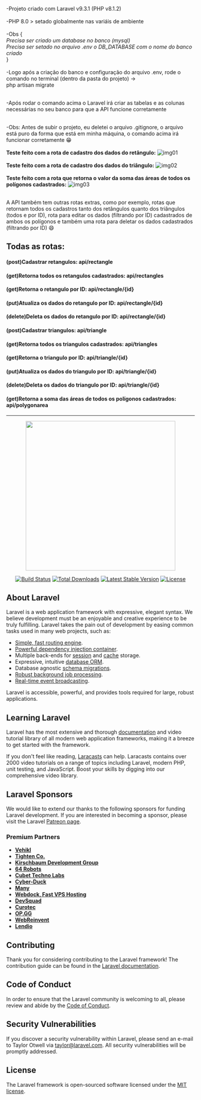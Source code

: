 -Projeto criado com Laravel v9.3.1 (PHP v8.1.2) <br/><br/>
-PHP 8.0 > setado globalmente nas variáis de ambiente<br/><br/>
-Obs {<br/>*Precisa ser criado um database no banco (mysql)* <br/>
*Precisa ser setado no arquivo .env o DB_DATABASE com o nome do banco criado*
<br/>} <br/><br/>
-Logo após a criação do banco e configuração do arquivo .env, rode o comando no terminal (dentro da pasta do projeto) -> <br>php artisan migrate</b> <br/><br/>
 
-Após rodar o comando acima o Laravel irá criar as tabelas e as colunas necessárias no seu banco para que a API funcione corretamente<br/><br/>

-Obs: Antes de subir o projeto, eu deletei o arquivo .gitignore, o arquivo está puro da forma que está em minha máquina, o comando acima irá funcionar corretamente 😁 
<br/><br/>
<b>Teste feito com a rota de cadastro dos dados do retângulo:</b>
![img01](https://user-images.githubusercontent.com/58890881/156864551-b082e474-28bc-4f8b-be40-40c20eb750c4.png)
<br/><br/>
<b>Teste feito com a rota de cadastro dos dados do triângulo:</b>
![img02](https://user-images.githubusercontent.com/58890881/156864554-32ec95de-a237-44a1-86ea-84879f86610c.png)
<br/><br/>
<b>Teste feito com a rota que retorna o valor da soma das áreas de todos os polígonos cadastrados:</b>
![img03](https://user-images.githubusercontent.com/58890881/156864555-35ec0af8-a35c-4fec-b399-293cf282d5d5.png)
<br/><br/>

A API também tem outras rotas extras, como por exemplo, rotas que retornam todos os cadastros tanto dos retângulos quanto dos triângulos (todos e por ID),
rota para editar os dados (filtrando por ID) cadastrados de ambos os polígonos e também uma rota para deletar os dados cadastrados (filtrando por ID) 😄

<h2>Todas as rotas:</h2>
<h4>(post)Cadastrar retangulos: api/rectangle</h4>
<h4>(get)Retorna todos os retangulos cadastrados: api/rectangles</h4>
<h4>(get)Retorna o retangulo por ID: api/rectangle/{id}</h4>
<h4>(put)Atualiza os dados do retangulo por ID: api/rectangle/{id}</h4>
<h4>(delete)Deleta os dados do retangulo por ID: api/rectangle/{id}</h4>
<h4>(post)Cadastrar triangulos: api/triangle</h4>
<h4>(get)Retorna todos os triangulos cadastrados: api/triangles</h4>
<h4>(get)Retorna o triangulo por ID: api/triangle/{id}</h4>
<h4>(put)Atualiza os dados do triangulo por ID: api/triangle/{id}</h4>
<h4>(delete)Deleta os dados do triangulo por ID: api/triangle/{id}</h4>
<h4>(get)Retorna a soma das áreas de todos os polígonos cadastrados: api/polygonarea</h4>

-------------------------------------------------------------------------------------------------------------------------------------------------------------------------------

<p align="center"><a href="https://laravel.com" target="_blank"><img src="https://raw.githubusercontent.com/laravel/art/master/logo-lockup/5%20SVG/2%20CMYK/1%20Full%20Color/laravel-logolockup-cmyk-red.svg" width="400"></a></p>

<p align="center">
<a href="https://travis-ci.org/laravel/framework"><img src="https://travis-ci.org/laravel/framework.svg" alt="Build Status"></a>
<a href="https://packagist.org/packages/laravel/framework"><img src="https://img.shields.io/packagist/dt/laravel/framework" alt="Total Downloads"></a>
<a href="https://packagist.org/packages/laravel/framework"><img src="https://img.shields.io/packagist/v/laravel/framework" alt="Latest Stable Version"></a>
<a href="https://packagist.org/packages/laravel/framework"><img src="https://img.shields.io/packagist/l/laravel/framework" alt="License"></a>
</p>

## About Laravel

Laravel is a web application framework with expressive, elegant syntax. We believe development must be an enjoyable and creative experience to be truly fulfilling. Laravel takes the pain out of development by easing common tasks used in many web projects, such as:

- [Simple, fast routing engine](https://laravel.com/docs/routing).
- [Powerful dependency injection container](https://laravel.com/docs/container).
- Multiple back-ends for [session](https://laravel.com/docs/session) and [cache](https://laravel.com/docs/cache) storage.
- Expressive, intuitive [database ORM](https://laravel.com/docs/eloquent).
- Database agnostic [schema migrations](https://laravel.com/docs/migrations).
- [Robust background job processing](https://laravel.com/docs/queues).
- [Real-time event broadcasting](https://laravel.com/docs/broadcasting).

Laravel is accessible, powerful, and provides tools required for large, robust applications.

## Learning Laravel

Laravel has the most extensive and thorough [documentation](https://laravel.com/docs) and video tutorial library of all modern web application frameworks, making it a breeze to get started with the framework.

If you don't feel like reading, [Laracasts](https://laracasts.com) can help. Laracasts contains over 2000 video tutorials on a range of topics including Laravel, modern PHP, unit testing, and JavaScript. Boost your skills by digging into our comprehensive video library.

## Laravel Sponsors

We would like to extend our thanks to the following sponsors for funding Laravel development. If you are interested in becoming a sponsor, please visit the Laravel [Patreon page](https://patreon.com/taylorotwell).

### Premium Partners

- **[Vehikl](https://vehikl.com/)**
- **[Tighten Co.](https://tighten.co)**
- **[Kirschbaum Development Group](https://kirschbaumdevelopment.com)**
- **[64 Robots](https://64robots.com)**
- **[Cubet Techno Labs](https://cubettech.com)**
- **[Cyber-Duck](https://cyber-duck.co.uk)**
- **[Many](https://www.many.co.uk)**
- **[Webdock, Fast VPS Hosting](https://www.webdock.io/en)**
- **[DevSquad](https://devsquad.com)**
- **[Curotec](https://www.curotec.com/services/technologies/laravel/)**
- **[OP.GG](https://op.gg)**
- **[WebReinvent](https://webreinvent.com/?utm_source=laravel&utm_medium=github&utm_campaign=patreon-sponsors)**
- **[Lendio](https://lendio.com)**

## Contributing

Thank you for considering contributing to the Laravel framework! The contribution guide can be found in the [Laravel documentation](https://laravel.com/docs/contributions).

## Code of Conduct

In order to ensure that the Laravel community is welcoming to all, please review and abide by the [Code of Conduct](https://laravel.com/docs/contributions#code-of-conduct).

## Security Vulnerabilities

If you discover a security vulnerability within Laravel, please send an e-mail to Taylor Otwell via [taylor@laravel.com](mailto:taylor@laravel.com). All security vulnerabilities will be promptly addressed.

## License

The Laravel framework is open-sourced software licensed under the [MIT license](https://opensource.org/licenses/MIT).
